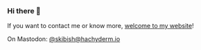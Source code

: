### Hi there 👋

If you want to contact me or know more, [welcome to my website](https://sergeykibish.com)!

On Mastodon: <a rel="me" href="https://hachyderm.io/@skibish">@skibish@hachyderm.io</a>

<!--
**skibish/skibish** is a ✨ _special_ ✨ repository because its `README.md` (this file) appears on your GitHub profile.

Here are some ideas to get you started:

- 🔭 I’m currently working on ...
- 🌱 I’m currently learning ...
- 👯 I’m looking to collaborate on ...
- 🤔 I’m looking for help with ...
- 💬 Ask me about ...
- 📫 How to reach me: ...
- 😄 Pronouns: ...
- ⚡ Fun fact: ...
-->
